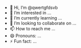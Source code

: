 - 👋 Hi, I’m @qwertgfdsvb
- 👀 I’m interested in ...
- 🌱 I’m currently learning ...
- 💞️ I’m looking to collaborate on ...
- 📫 How to reach me ...
- 😄 Pronouns: ...
- ⚡ Fun fact: ...

<!---
qwertgfdsvb/qwertgfdsvb is a ✨ special ✨ repository because its `README.md` (this file) appears on your GitHub profile.
You can click the Preview link to take a look at your changes.
--->
